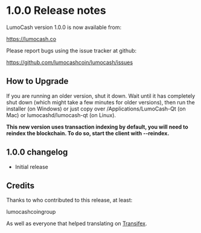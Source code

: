 1.0.0 Release notes
====================

LumoCash version 1.0.0 is now available from:

  https://lumocash.co

Please report bugs using the issue tracker at github:

  https://github.com/lumocashcoin/lumocash/issues


How to Upgrade
--------------

If you are running an older version, shut it down. Wait until it has completely
shut down (which might take a few minutes for older versions), then run the
installer (on Windows) or just copy over /Applications/LumoCash-Qt (on Mac) or
lumocashd/lumocash-qt (on Linux).

**This new version uses transaction indexing by default, you will need to reindex 
the blockchain. To do so, start the client with --reindex.**


1.0.0 changelog
----------------
- Initial release


Credits
--------

Thanks to who contributed to this release, at least:

lumocashcoingroup

As well as everyone that helped translating on [Transifex](https://www.transifex.com/projects/p/lumocash/).
